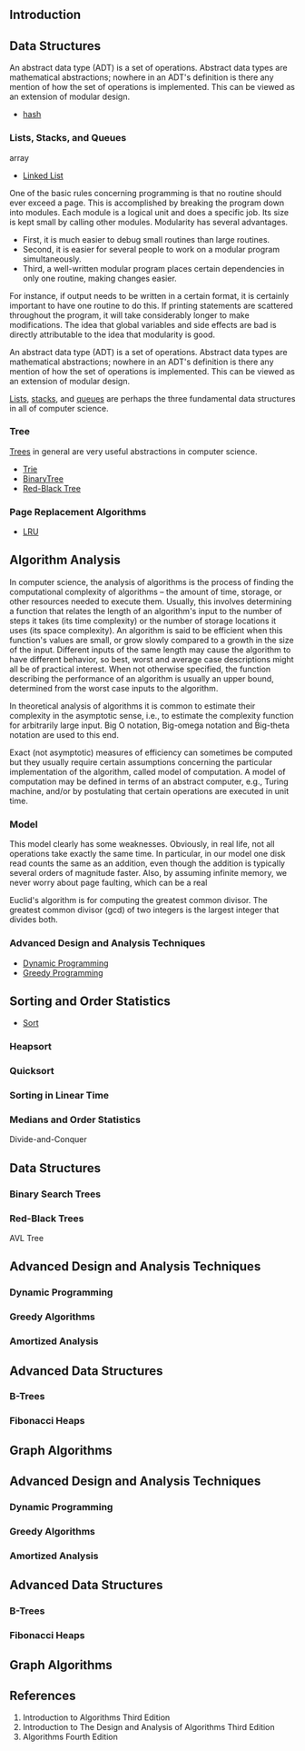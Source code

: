 ## Introduction



## Data Structures
An abstract data type (ADT) is a set of operations. 
Abstract data types are mathematical abstractions; nowhere in an ADT's definition is there any mention of how the set of operations is implemented. 
This can be viewed as an extension of modular design.


- [hash](/docs/CS/Algorithms/hash.md)

### Lists, Stacks, and Queues

array
- [Linked List](/docs/CS/Algorithms/linked-list.md)

One of the basic rules concerning programming is that no routine should ever exceed a page. 
This is accomplished by breaking the program down into modules. Each module is a logical unit and does a specific job. 
Its size is kept small by calling other modules. Modularity has several advantages. 
- First, it is much easier to debug small routines than large routines. 
- Second, it is easier for several people to work on a modular program simultaneously. 
- Third, a well-written modular program places certain dependencies in only one routine, making changes easier. 

For instance, if output needs to be written in a certain format, it is certainly important to have one routine to do this. 
If printing statements are scattered throughout the program, it will take considerably longer to make modifications. 
The idea that global variables and side effects are bad is directly attributable to the idea that modularity is good.

An abstract data type (ADT) is a set of operations. 
Abstract data types are mathematical abstractions; nowhere in an ADT's definition is there any mention of how the set of operations is implemented. 
This can be viewed as an extension of modular design.


[Lists](/docs/CS/Algorithms/list.md), [stacks](/docs/CS/Algorithms/stack.md), and [queues](/docs/CS/Algorithms/queue.md) are perhaps the three fundamental data structures in all of computer science.
  
### Tree

[Trees](/docs/CS/Algorithms/tree.md) in general are very useful abstractions in computer science.
- [Trie](/docs/CS/Algorithms/Trie.md)
- [BinaryTree](/docs/CS/Algorithms/BinaryTree.md)
- [Red-Black Tree](/docs/CS/Algorithms/Red-Black-Tree.md)

### Page Replacement Algorithms
- [LRU](/docs/CS/Algorithms/LRU.md)

## Algorithm Analysis

In computer science, the analysis of algorithms is the process of finding the computational complexity of algorithms – the amount of time, storage, or other resources needed to execute them.
Usually, this involves determining a function that relates the length of an algorithm's input to the number of steps it takes (its time complexity) or the number of storage locations it uses (its space complexity).
An algorithm is said to be efficient when this function's values are small, or grow slowly compared to a growth in the size of the input. 
Different inputs of the same length may cause the algorithm to have different behavior, so best, worst and average case descriptions might all be of practical interest. 
When not otherwise specified, the function describing the performance of an algorithm is usually an upper bound, determined from the worst case inputs to the algorithm.

In theoretical analysis of algorithms it is common to estimate their complexity in the asymptotic sense, i.e., to estimate the complexity function for arbitrarily large input. 
Big O notation, Big-omega notation and Big-theta notation are used to this end.

Exact (not asymptotic) measures of efficiency can sometimes be computed but they usually require certain assumptions concerning the particular implementation of the algorithm, called model of computation. 
A model of computation may be defined in terms of an abstract computer, e.g., Turing machine, and/or by postulating that certain operations are executed in unit time.

### Model

This model clearly has some weaknesses. Obviously, in real life, not all operations take exactly the same time. In particular, in our model one disk read counts the same as an addition, even though the addition is typically several orders of magnitude faster. Also, by assuming infinite memory, we never worry about page faulting, which can be a real


Euclid's algorithm is for computing the greatest common divisor. 
The greatest common divisor (gcd) of two integers is the largest integer that divides both.

### Advanced Design and Analysis Techniques
- [Dynamic Programming](/docs/CS/Algorithms/DP.md)
- [Greedy Programming](/docs/CS/Algorithms/Greedy.md)





## Sorting and Order Statistics

- [Sort](/docs/CS/Algorithms/Sort.md)

### Heapsort

### Quicksort

### Sorting in Linear Time

### Medians and Order Statistics

Divide-and-Conquer

## Data Structures


### Binary Search Trees

### Red-Black Trees

AVL Tree

## Advanced Design and Analysis Techniques

### Dynamic Programming

### Greedy Algorithms

### Amortized Analysis


## Advanced Data Structures

### B-Trees

### Fibonacci Heaps


## Graph Algorithms


## Advanced Design and Analysis Techniques

### Dynamic Programming

### Greedy Algorithms

### Amortized Analysis


## Advanced Data Structures

### B-Trees

### Fibonacci Heaps


## Graph Algorithms


## References
1. Introduction to Algorithms Third Edition
2. Introduction to The Design and Analysis of Algorithms Third Edition
3. Algorithms Fourth Edition
